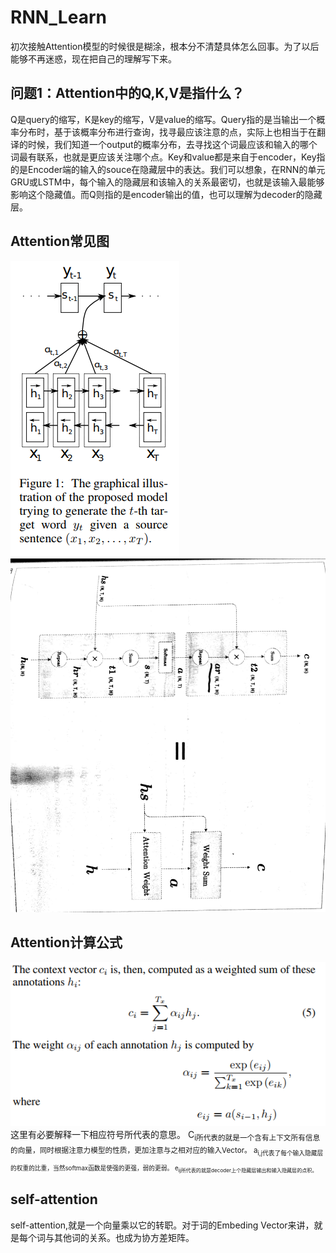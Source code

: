 # RNN_Learn
初次接触Attention模型的时候很是糊涂，根本分不清楚具体怎么回事。为了以后能够不再迷惑，现在把自己的理解写下来。
## 问题1：Attention中的Q,K,V是指什么？
Q是query的缩写，K是key的缩写，V是value的缩写。Query指的是当输出一个概率分布时，基于该概率分布进行查询，找寻最应该注意的点，实际上也相当于在翻译的时候，我们知道一个output的概率分布，去寻找这个词最应该和输入的哪个词最有联系，也就是更应该关注哪个点。Key和value都是来自于encoder，Key指的是Encoder端的输入的souce在隐藏层中的表达。我们可以想象，在RNN的单元GRU或LSTM中，每个输入的隐藏层和该输入的关系最密切，也就是该输入最能够影响这个隐藏值。而Q则指的是encoder输出的值，也可以理解为decoder的隐藏层。
## Attention常见图
![Image text](https://github.com/Wfast/RNN_Learn/blob/main/Attention_images/attention.PNG)   ![Image text](https://github.com/Wfast/RNN_Learn/blob/main/Attention_images/Easy_Attention.jpeg) 
## Attention计算公式
  ![Image text](https://github.com/Wfast/RNN_Learn/blob/main/Attention_images/Compute.PNG)
这里有必要解释一下相应符号所代表的意思。
C<sub>i所代表的就是一个含有上下文所有信息的向量，同时根据注意力模型的性质，更加注意与之相对应的输入Vector。
a<sub>i,j代表了每个输入隐藏层的权重的比重，当然softmax函数是使强的更强，弱的更弱。
e<sub>ij所代表的就是decoder上个隐藏层输出和输入隐藏层的点积。
## self-attention
   self-attention,就是一个向量乘以它的转职。对于词的Embeding Vector来讲，就是每个词与其他词的关系。也成为协方差矩阵。
   
